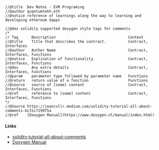 ```
//@title  Dev Notes - EVM Programing
//@author quantumtekh.eth
//@notice reference of learnings along the way to learning and developing ethereum dapps

//@dev solidity supported doxygen style tags for comments
/*
// Tag      Description                                 Context
//@title    Title that describes the contract.          Contract, Interfaces
//@author   Author Name                                 Contract, Interfaces, Functions
//@notice   Explination of functionality.               Contract, Interfaces, Functions
//@dev      Any extra details                           Contract, Interfaces, Functions
//@param    parameter type followed by parameter name   Functions
//@return   return value of a function                  Functions
//@source   source of [some] content                    Contract, Interfaces, Functions
//@ref      reference to [some] content                 Contract, Interfaces, Functions
*/
//@Source https://jeancvllr.medium.com/solidity-tutorial-all-about-comments-bc31c729975a
//@ref    [Doxygen Manual](https://www.doxygen.nl/manual/index.html)
```
#### Links 
- [solidity-tutorial-all-about-comments](https://jeancvllr.medium.com/solidity-tutorial-all-about-comments-bc31c729975a)
- [Doxygen Manual](https://www.doxygen.nl/manual/index.html)

